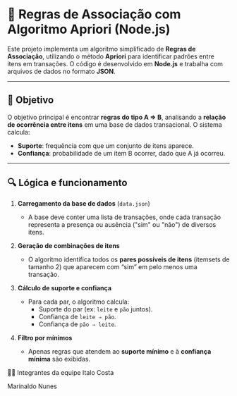 # 🧠 Regras de Associação com Algoritmo Apriori (Node.js)

Este projeto implementa um algoritmo simplificado de **Regras de Associação**, utilizando o método **Apriori** para identificar padrões entre itens em transações. O código é desenvolvido em **Node.js** e trabalha com arquivos de dados no formato **JSON**.

---

## 📌 Objetivo

O objetivo principal é encontrar **regras do tipo A ⇒ B**, analisando a **relação de ocorrência entre itens** em uma base de dados transacional. O sistema calcula:

- **Suporte**: frequência com que um conjunto de itens aparece.
- **Confiança**: probabilidade de um item B ocorrer, dado que A já ocorreu.

---

## 🔍 Lógica e funcionamento

1. **Carregamento da base de dados** (`data.json`)
   - A base deve conter uma lista de transações, onde cada transação representa a presença ou ausência ("sim" ou "não") de diversos itens.

2. **Geração de combinações de itens**
   - O algoritmo identifica todos os **pares possíveis de itens** (itemsets de tamanho 2) que aparecem com “sim” em pelo menos uma transação.

3. **Cálculo de suporte e confiança**
   - Para cada par, o algoritmo calcula:
     - Suporte do par (ex: `leite` e `pão` juntos).
     - Confiança de `leite ⇒ pão`.
     - Confiança de `pão ⇒ leite`.

4. **Filtro por mínimos**
   - Apenas regras que atendem ao **suporte mínimo** e à **confiança mínima** são exibidas.

👨‍💻 Integrantes da equipe
Italo Costa

Marinaldo Nunes
